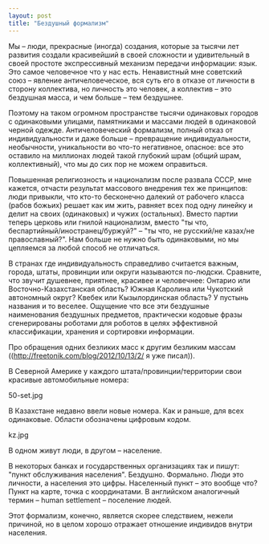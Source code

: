 ```yaml
---
layout: post
title: "Бездушный формализм"
---
```

Мы – люди, прекрасные (иногда) создания, которые за тысячи лет развития создали красивейший в своей сложности и удивительный в своей простоте экспрессивный механизм передачи информации: язык. Это самое человечное что у нас есть. Ненавистный мне советский союз – явление античеловеческое, вся суть его в отказе от личности в сторону коллектива, но личность это человек, а коллектив – это бездушная масса, и чем больше – тем бездушнее. 

Поэтому на таком огромном пространстве тысячи одинаковых городов с одинаковыми улицами, памятниками и массами людей в одинаковой черной одежде. Античеловеческий формализм, полный отказ от индивидуальности и даже больше – превращение индивидуальности, необычности, уникальности во что-то негативное, опасное: все это оставило на миллионах людей такой глубокий шрам (общий шрам, коллективный), что мы до сих пор не можем оправиться.

Повышенная религиозность и национализм после развала СССР, мне кажется, отчасти результат массового внедрения тех же принципов: люди привыкли, что кто-то бесконечно далекий от рабочего класса (рабов божьих) решает как им жить, равняет всех под одну линейку и делит на своих (одинаковых) и чужих (остальных). Вместо партии теперь церковь или гнилой национализм, вместо "ты что, беспартийный/иностранец/буржуй?" – "ты что, не русский/не казах/не православный?". Нам больше не нужно быть одинаковыми, но мы цепляемся за любой способ не отличаться.

В странах где индивидуальность справедливо считается важным, города, штаты, провинции или округи называются по-людски. Сравните, что звучит душевнее, приятнее, красивее и человечнее: Онтарио или Восточно-Казахстанская область? Южная Каролина или Чукотский автономный округ? Квебек или Кызылординская область? У пустынь названия и то веселее. Ощущение что все эти бездушные наименования бездушных предметов, практически кодовые фразы сгенерированы роботами для роботов в целях эффективной классификации, хранения и сортировки информации. 

Про обращения одних безликих масс к другим безликим массам ((http://freetonik.com/blog/2012/10/13/2/ я уже писал)).

В Северной Америке у каждого штата/провинции/территории свои красивые автомобильные номера:

50-set.jpg

В Казахстане недавно ввели новые номера. Как и раньше, для всех одинаковые. Области обозначены цифровым кодом.

kz.jpg

В одном живут люди, в другом – население. 

В некоторых банках и государственных организациях так и пишут: "пункт обслуживания населения". Бездушно. Формально. Люди это личности, а населения это цифры. Населенный пункт – это вообще что? Пункт на карте, точка с координатами. В английском аналогичный термин – human settlement – поселение людей. 

Этот формализм, конечно, является скорее следствием, нежели причиной, но в целом хорошо отражает отношение индивидов внутри населения.

